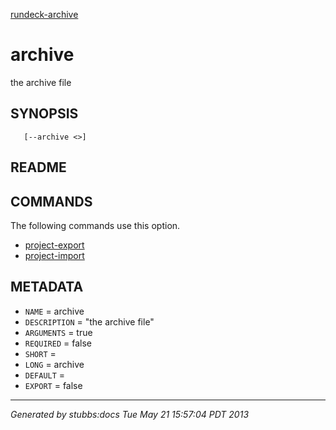 [rundeck-archive](../../index.html)

# archive

the archive file

## SYNOPSIS

       [--archive <>]

## README



## COMMANDS

The following commands use this option.

* [project-export](../../commands/project-export/index.html)
* [project-import](../../commands/project-import/index.html)

## METADATA

* `NAME` = archive
* `DESCRIPTION` = "the archive file"
* `ARGUMENTS` = true
* `REQUIRED` = false
* `SHORT` = 
* `LONG` = archive
* `DEFAULT` = 
* `EXPORT` = false

----

*Generated by stubbs:docs Tue May 21 15:57:04 PDT 2013*

